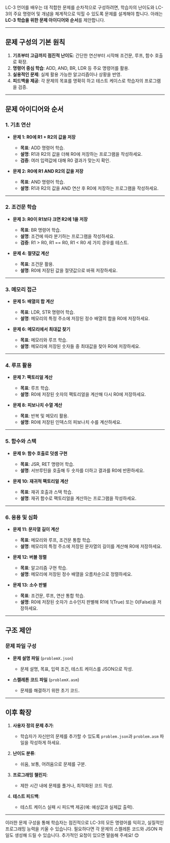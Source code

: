 LC-3 언어를 배우는 데 적합한 문제를 순차적으로 구성하려면, 학습자의 난이도와 LC-3의 주요 명령어 및 개념을 체계적으로 익힐 수 있도록 문제를 설계해야 합니다. 아래는 **LC-3 학습을 위한 문제 아이디어와 순서**를 제안합니다.

---

## **문제 구성의 기본 원칙**

1. **기초부터 고급까지 점진적 난이도**: 간단한 연산부터 시작해 조건문, 루프, 함수 호출로 확장.
2. **명령어 중심 학습**: ADD, AND, BR, LDR 등 주요 명령어를 활용.
3. **실용적인 문제**: 실제 활용 가능한 알고리즘이나 상황을 반영.
4. **피드백을 제공**: 각 문제의 목표를 명확히 하고 테스트 케이스로 학습자의 프로그램을 검증.

---

## **문제 아이디어와 순서**

### 1. **기초 연산**

- **문제 1: R0에 R1 + R2의 값을 저장**

  - **목표**: ADD 명령어 학습.
  - **설명**: R1과 R2의 값을 더해 R0에 저장하는 프로그램을 작성하세요.
  - **검증**: 여러 입력값에 대해 R0 결과가 맞는지 확인.

- **문제 2: R0에 R1 AND R2의 값을 저장**
  - **목표**: AND 명령어 학습.
  - **설명**: R1과 R2의 값을 AND 연산 후 R0에 저장하는 프로그램을 작성하세요.

---

### 2. **조건문 학습**

- **문제 3: R0이 R1보다 크면 R2에 1을 저장**

  - **목표**: BR 명령어 학습.
  - **설명**: 조건에 따라 분기하는 프로그램을 작성하세요.
  - **검증**: R1 > R0, R1 == R0, R1 < R0 세 가지 경우를 테스트.

- **문제 4: 절댓값 계산**
  - **목표**: 조건문 활용.
  - **설명**: R0에 저장된 값을 절댓값으로 바꿔 저장하세요.

---

### 3. **메모리 접근**

- **문제 5: 배열의 합 계산**

  - **목표**: LDR, STR 명령어 학습.
  - **설명**: 메모리의 특정 주소에 저장된 정수 배열의 합을 R0에 저장하세요.

- **문제 6: 메모리에서 최대값 찾기**
  - **목표**: 메모리와 루프 학습.
  - **설명**: 메모리에 저장된 숫자들 중 최대값을 찾아 R0에 저장하세요.

---

### 4. **루프 활용**

- **문제 7: 팩토리얼 계산**

  - **목표**: 루프 학습.
  - **설명**: R0에 저장된 숫자의 팩토리얼을 계산해 다시 R0에 저장하세요.

- **문제 8: 피보나치 수열 계산**
  - **목표**: 반복 및 메모리 활용.
  - **설명**: R0에 저장된 인덱스의 피보나치 수를 계산하세요.

---

### 5. **함수와 스택**

- **문제 9: 함수 호출로 덧셈 구현**

  - **목표**: JSR, RET 명령어 학습.
  - **설명**: 서브루틴을 호출해 두 숫자를 더하고 결과를 R0에 반환하세요.

- **문제 10: 재귀적 팩토리얼 계산**
  - **목표**: 재귀 호출과 스택 학습.
  - **설명**: 재귀 함수로 팩토리얼을 계산하는 프로그램을 작성하세요.

---

### 6. **응용 및 심화**

- **문제 11: 문자열 길이 계산**

  - **목표**: 메모리와 루프, 조건문 통합 학습.
  - **설명**: 메모리의 특정 주소에 저장된 문자열의 길이를 계산해 R0에 저장하세요.

- **문제 12: 버블 정렬**

  - **목표**: 알고리즘 구현 학습.
  - **설명**: 메모리에 저장된 정수 배열을 오름차순으로 정렬하세요.

- **문제 13: 소수 판별**
  - **목표**: 조건문, 루프, 연산 통합 학습.
  - **설명**: R0에 저장된 숫자가 소수인지 판별해 R1에 1(True) 또는 0(False)을 저장하세요.

---

## **구조 제안**

### 문제 파일 구성

- **문제 설명 파일** (`problemX.json`)

  - 문제 설명, 목표, 입력 조건, 테스트 케이스를 JSON으로 작성.

- **스켈레톤 코드 파일** (`problemX.asm`)
  - 문제를 해결하기 위한 초기 코드.

---

## **이후 확장**

1. **사용자 정의 문제 추가**:

   - 학습자가 자신만의 문제를 추가할 수 있도록 `problem.json`과 `problem.asm` 파일을 작성하게 하세요.

2. **난이도 분류**:

   - 쉬움, 보통, 어려움으로 문제를 구분.

3. **프로그래밍 챌린지**:

   - 제한 시간 내에 문제를 풀거나, 최적화된 코드 작성.

4. **테스트 피드백**:
   - 테스트 케이스 실패 시 피드백 제공(예: 예상값과 실제값 출력).

---

이러한 문제 구성을 통해 학습자는 점진적으로 LC-3의 모든 명령어를 익히고, 실질적인 프로그래밍 능력을 키울 수 있습니다. 필요하다면 각 문제의 스켈레톤 코드와 JSON 파일도 생성해 드릴 수 있습니다. 추가적인 요청이 있으면 말씀해 주세요! 😊
